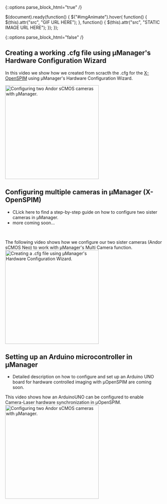 {::options parse_block_html="true" /}

$(document).ready(function()
{
    $("#imgAnimate").hover(
        function()
        {
            $(this).attr("src", "GIF URL HERE");
        },
        function()
        {
            $(this).attr("src", "STATIC IMAGE URL HERE");
        });
});

{::options parse_block_html="false" /}

##	Creating a working .cfg file using µManager's Hardware Configuration Wizard

In this video we show how we created from scracth the .cfg for the [X-OpenSPIM](/Table_of_parts_X-OpenSPIM) using µManager's Hardware Configuration Wizard.</br>

<a href="https://openspim.org/videos/SettingUp_MM.mp4" target="_blank" title="MultiCamera"><img src="https://openspim.org/videos/SettingUp_MM.gif" width="300" alt="Configuring two Andor sCMOS cameras with µManager." /></a>

## Configuring multiple cameras in µManager (X-OpenSPIM)
-   CLick here to find a step-by-step guide on how to configure two sister cameras in µManager.
-   more coming soon...
</br> 

The following video shows how we configure our two sister cameras (Andor sCMOS Neo) to work with µManager's Multi Camera function.</br> 
<a href="https://openspim.org/videos/SettingUp_MultiCamera.mp4" target="_blank" title="How to create a .cfg file using µManager's Hardware Configuration Wizard"><img src="https://openspim.org/videos/SettingUp_MultiCamera.gif" width="300" alt="Creating a .cfg file using µManager's Hardware Configuration Wizard." /></a>

## Setting up an Arduino microcontroller in µManager
-   Detailed description on how to configure and set up an Arduino UNO board for hardware controlled imaging with µOpenSPIM are coming soon.</br>

This video shows how an ArduinoUNO can be configured to enable Camera-Laser hardware synchronization in µOpenSPIM.</br>
<a href="https://openspim.org/videos/SettingUp_ArduinoUNO.mp4" target="_blank" title="MultiCamera"><img src="https://openspim.org/videos/SettingUp_ArduinoUNO.gif" width="300" alt="Configuring two Andor sCMOS cameras with µManager." /></a>
